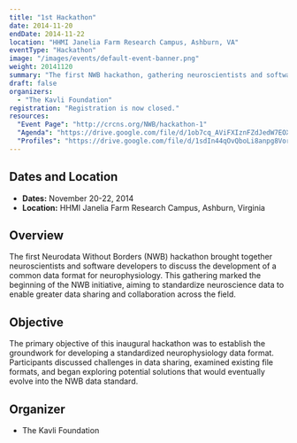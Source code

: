 ```yaml
---
title: "1st Hackathon"
date: 2014-11-20
endDate: 2014-11-22
location: "HHMI Janelia Farm Research Campus, Ashburn, VA"
eventType: "Hackathon"
image: "/images/events/default-event-banner.png"
weight: 20141120
summary: "The first NWB hackathon, gathering neuroscientists and software developers to discuss the development of a common data format for neurophysiology."
draft: false
organizers:
  - "The Kavli Foundation"
registration: "Registration is now closed."
resources:
  "Event Page": "http://crcns.org/NWB/hackathon-1"
  "Agenda": "https://drive.google.com/file/d/1ob7cq_AViFXIznFZdJedW7EOXgUXzzbq/view?usp=drive_link"
  "Profiles": "https://drive.google.com/file/d/1sdIn44qOvQboLi8anpg8Vor_onCWvktP/view?usp=drive_link"
---
```


## Dates and Location

- **Dates:** November 20-22, 2014
- **Location:** HHMI Janelia Farm Research Campus, Ashburn, Virginia

## Overview

The first Neurodata Without Borders (NWB) hackathon brought together neuroscientists and software developers to discuss the development of a common data format for neurophysiology. This gathering marked the beginning of the NWB initiative, aiming to standardize neuroscience data to enable greater data sharing and collaboration across the field.

## Objective

The primary objective of this inaugural hackathon was to establish the groundwork for developing a standardized neurophysiology data format. Participants discussed challenges in data sharing, examined existing file formats, and began exploring potential solutions that would eventually evolve into the NWB data standard.

## Organizer

- The Kavli Foundation
